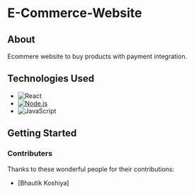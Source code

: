 # E-Commerce-Website

## About

Ecommere website to buy products with payment integration.

## Technologies Used

- ![React](https://img.shields.io/badge/React-16.13.1-blue)
- [![Node.js](https://img.shields.io/badge/Node.js-14.17.6-green)](https://nodejs.org/)
- ![JavaScript](https://img.shields.io/badge/JavaScript-ES6-yellow)

## Getting Started

### Contributers

Thanks to these wonderful people for their contributions:

- [Bhautik Koshiya]
